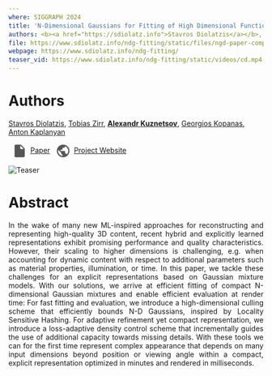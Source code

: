 ```yaml
---
where: SIGGRAPH 2024
title: 'N-Dimensional Gaussians for Fitting of High Dimensional Functions'
authors: <b><a href="https://sdiolatz.info">Stavros Diolatzis</a></b>, <a href="https://alphanew.net/">Tobias Zirr</a>, <a href="https://www.alexku.me/">Alexandr Kuznetsov</a>, <a href="https://grgkopanas.github.io/">Georgios Kopanas</a>, <a href="http://kaplanyan.com/">Anton Kaplanyan</a>
file: https://www.sdiolatz.info/ndg-fitting/static/files/ngd-paper-compressed.pdf
webpage: https://www.sdiolatz.info/ndg-fitting/
teaser_vid: https://www.sdiolatz.info/ndg-fitting/static/videos/cd.mp4
---
```


# Authors

<a href="https://sdiolatz.info">Stavros Diolatzis</a>, <a href="https://alphanew.net/">Tobias Zirr</a>, <b><a href="https://www.alexku.me/">Alexandr Kuznetsov</a></b>, <a href="https://grgkopanas.github.io/">Georgios Kopanas</a>, <a href="http://kaplanyan.com/">Anton Kaplanyan</a>
<p float="left"> 
	<a href="https://www.sdiolatz.info/ndg-fitting/static/files/ngd-paper-compressed.pdf"><img src="../assets/file.png" width="30" style="vertical-align:middle;margin:0px 5pt 0px"/><span>Paper</span></a>
	<a href="https://www.sdiolatz.info/ndg-fitting/"><img src="../assets/supp.png" width="30" style="vertical-align:middle;margin:0px 5pt 0px"/><span>Project Website</span></a>
</p>

![Teaser](https://www.sdiolatz.info/ndg-fitting/static/images/teaser.png)

# Abstract

<div style="text-align: justify">In the wake of many new ML-inspired approaches for reconstructing and representing high-quality 3D content, recent hybrid and explicitly learned representations exhibit promising performance and quality characteristics. However, their scaling to higher dimensions is challenging, e.g. when accounting for dynamic content with respect to additional parameters such as material properties, illumination, or time. In this paper, we tackle these challenges for an explicit representations based on Gaussian mixture models. With our solutions, we arrive at efficient fitting of compact N-dimensional Gaussian mixtures and enable efficient evaluation at render time: For fast fitting and evaluation, we introduce a high-dimensional culling scheme that efficiently bounds N-D Gaussians, inspired by Locality Sensitive Hashing. For adaptive refinement yet compact representation, we introduce a loss-adaptive density control scheme that incrementally guides the use of additional capacity towards missing details. With these tools we can for the first time represent complex appearance that depends on many input dimensions beyond position or viewing angle within a compact, explicit representation optimized in minutes and rendered in milliseconds.</div><br />
